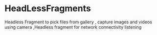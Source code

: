 # HeadLessFragments
Headless Fragment to pick files from gallery , capture images and videos using camera ,Headless fragment for network connectivity listening

